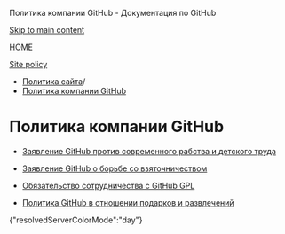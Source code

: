 Политика компании GitHub - Документация по GitHub

[Skip to main content](#main-content)

[HOME](/ru)

[Site policy](/ru/site-policy)

* [Политика сайта](/ru/site-policy)/
* [Политика компании GitHub](/ru/site-policy/github-company-policies)

Политика компании GitHub
==========

* [Заявление GitHub против современного рабства и детского труда](/ru/site-policy/github-company-policies/github-statement-against-modern-slavery-and-child-labor)

* [Заявление GitHub о борьбе со взяточничеством](/ru/site-policy/github-company-policies/github-anti-bribery-statement)

* [Обязательство сотрудничества с GitHub GPL](/ru/site-policy/github-company-policies/github-gpl-cooperation-commitment)

* [Политика GitHub в отношении подарков и развлечений](/ru/site-policy/github-company-policies/github-gifts-and-entertainment-policy)

{"resolvedServerColorMode":"day"}
